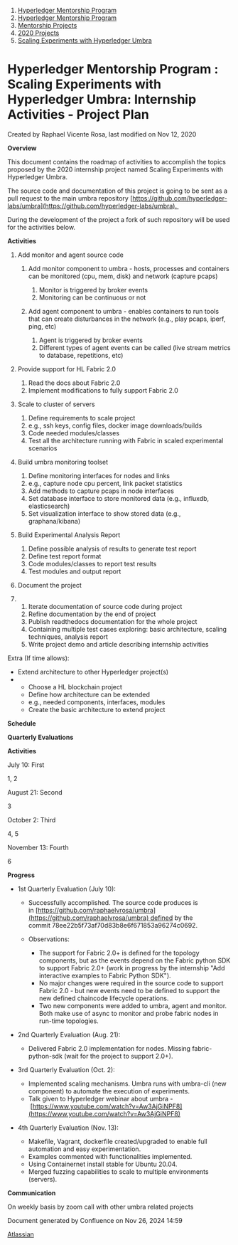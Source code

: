 1. [Hyperledger Mentorship Program](index.html)
2. [Hyperledger Mentorship Program](Hyperledger-Mentorship-Program_21954571.html)
3. [Mentorship Projects](Mentorship-Projects_21954604.html)
4. [2020 Projects](2020-Projects_21963347.html)
5. [Scaling Experiments with Hyperledger Umbra](Scaling-Experiments-with-Hyperledger-Umbra_21956031.html)

# Hyperledger Mentorship Program : Scaling Experiments with Hyperledger Umbra: Internship Activities - Project Plan

Created by Raphael Vicente Rosa, last modified on Nov 12, 2020

**Overview**

This document contains the roadmap of activities to accomplish the topics proposed by the 2020 internship project named Scaling Experiments with Hyperledger Umbra. 

The source code and documentation of this project is going to be sent as a pull request to the main umbra repository [https://github.com/hyperledger-labs/umbra](https://github.com/hyperledger-labs/umbra). 

During the development of the project a fork of such repository will be used for the activities below.

**Activities**

1. Add monitor and agent source code
   
   1. Add monitor component to umbra - hosts, processes and containers can be monitored (cpu, mem, disk) and network (capture pcaps)
      
      1. Monitor is triggered by broker events
      2. Monitoring can be continuous or not
   2. Add agent component to umbra - enables containers to run tools that can create disturbances in the network (e.g., play pcaps, iperf, ping, etc)
      
      1. Agent is triggered by broker events
      2. Different types of agent events can be called (live stream metrics to database, repetitions, etc)
2. Provide support for HL Fabric 2.0
   
   1. Read the docs about Fabric 2.0
   2. Implement modifications to fully support Fabric 2.0
3. Scale to cluster of servers
   
   1. Define requirements to scale project
   2. e.g., ssh keys, config files, docker image downloads/builds
   3. Code needed modules/classes
   4. Test all the architecture running with Fabric in scaled experimental scenarios
4. Build umbra monitoring toolset
   
   1. Define monitoring interfaces for nodes and links
   2. e.g., capture node cpu percent, link packet statistics
   3. Add methods to capture pcaps in node interfaces
   4. Set database interface to store monitored data (e.g., influxdb, elasticsearch)
   5. Set visualization interface to show stored data (e.g., graphana/kibana)
5. Build Experimental Analysis Report
   
   1. Define possible analysis of results to generate test report
   2. Define test report format
   3. Code modules/classes to report test results
   4. Test modules and output report
6. Document the project
7. 1. Iterate documentation of source code during project
   2. Refine documentation by the end of project
   3. Publish readthedocs documentation for the whole project
   4. Containing multiple test cases exploring: basic architecture, scaling techniques, analysis report
   5. Write project demo and article describing internship activities

Extra (If time allows):

- Extend architecture to other Hyperledger project(s)
- - Choose a HL blockchain project
  - Define how architecture can be extended
  - e.g., needed components, interfaces, modules
  - Create the basic architecture to extend project

**Schedule**

**Quarterly Evaluations**

**Activities**

July 10: First 

1, 2

August 21: Second 

3

October 2: Third 

4, 5 

November 13: Fourth 

6

**Progress**

- 1st Quarterly Evaluation (July 10):
  
  - Successfully accomplished. The source code produces is in [https://github.com/raphaelvrosa/umbra](https://github.com/raphaelvrosa/umbra) defined by the commit 78ee22b5f73af70d83b8e6f671853a96274c0692.
  - Observations:
    
    - The support for Fabric 2.0+ is defined for the topology components, but as the events depend on the Fabric python SDK to support Fabric 2.0+ (work in progress by the internship "Add interactive examples to Fabric Python SDK").
    - No major changes were required in the source code to support Fabric 2.0 - but new events need to be defined to support the new defined chaincode lifecycle operations.
    - Two new components were added to umbra, agent and monitor. Both make use of async to monitor and probe fabric nodes in run-time topologies.
- 2nd Quarterly Evaluation (Aug. 21):
  
  - Delivered Fabric 2.0 implementation for nodes. Missing fabric-python-sdk (wait for the project to support 2.0+).
- 3rd Quarterly Evaluation (Oct. 2):
  
  - Implemented scaling mechanisms. Umbra runs with umbra-cli (new component) to automate the execution of experiments.
  - Talk given to Hyperledger webinar about umbra - [https://www.youtube.com/watch?v=Aw3AjGiNPF8](https://www.youtube.com/watch?v=Aw3AjGiNPF8)
- 4th Quarterly Evaluation (Nov. 13):
  
  - Makefile, Vagrant, dockerfile created/upgraded to enable full automation and easy experimentation.
  - Examples commented with functionalities implemented.
  - Using Containernet install stable for Ubuntu 20.04.
  - Merged fuzzing capabilities to scale to multiple environments (servers).

**Communication**

On weekly basis by zoom call with other umbra related projects

Document generated by Confluence on Nov 26, 2024 14:59

[Atlassian](http://www.atlassian.com/)
